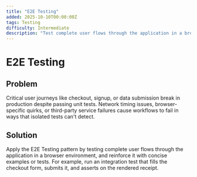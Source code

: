 ```yaml
---
title: "E2E Testing"
added: 2025-10-10T00:00:00Z
tags: Testing
difficulty: Intermediate
description: "Test complete user flows through the application in a browser environment."
---
```

# E2E Testing

## Problem

Critical user journeys like checkout, signup, or data submission break in production despite passing unit tests. Network timing issues, browser-specific quirks, or third-party service failures cause workflows to fail in ways that isolated tests can't detect.

## Solution

Apply the E2E Testing pattern by testing complete user flows through the application in a browser environment, and reinforce it with concise examples or tests. For example, run an integration test that fills the checkout form, submits it, and asserts on the rendered receipt.
